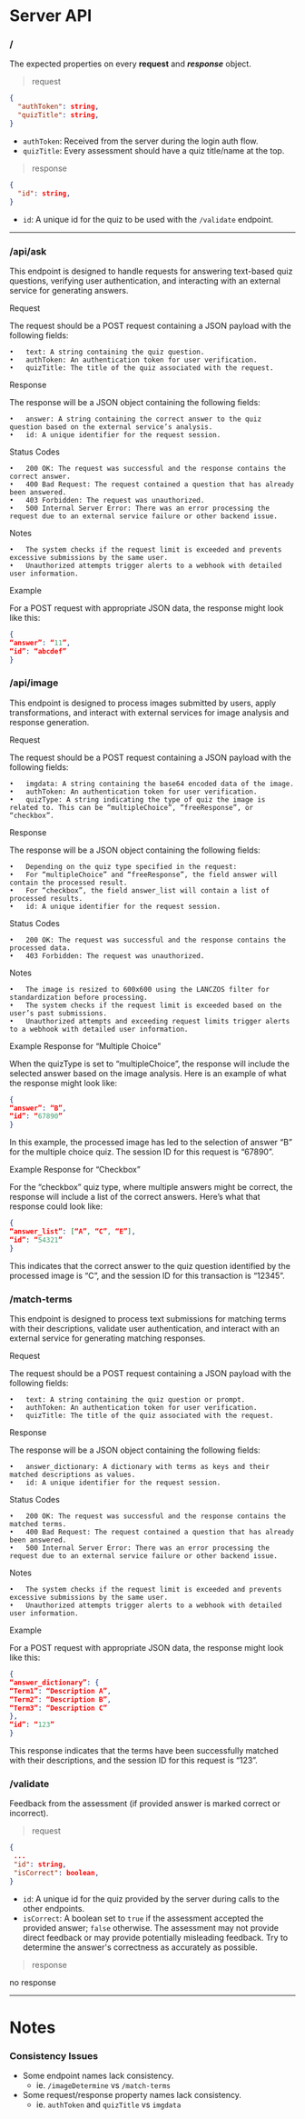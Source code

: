 # Server API

### /

The expected properties on every **request** and **_response_** object.

> request

```json
{
  "authToken": string,
  "quizTitle": string,
}
```

- `authToken`: Received from the server during the login auth flow.
- `quizTitle`: Every assessment should have a quiz title/name at the top.

> response

```json
{
  "id": string,
}
```

- `id`: A unique id for the quiz to be used with the `/validate` endpoint.

---

### /api/ask

This endpoint is designed to handle requests for answering text-based quiz questions, verifying user authentication, and interacting with an external service for generating answers.

Request

The request should be a POST request containing a JSON payload with the following fields:

	•	text: A string containing the quiz question.
	•	authToken: An authentication token for user verification.
	•	quizTitle: The title of the quiz associated with the request.

Response

The response will be a JSON object containing the following fields:

	•	answer: A string containing the correct answer to the quiz question based on the external service’s analysis.
	•	id: A unique identifier for the request session.

Status Codes

	•	200 OK: The request was successful and the response contains the correct answer.
	•	400 Bad Request: The request contained a question that has already been answered.
	•	403 Forbidden: The request was unauthorized. 
	•	500 Internal Server Error: There was an error processing the request due to an external service failure or other backend issue.

Notes

	•	The system checks if the request limit is exceeded and prevents excessive submissions by the same user.
	•	Unauthorized attempts trigger alerts to a webhook with detailed user information.

Example

For a POST request with appropriate JSON data, the response might look like this:

```json
{
“answer”: “11”,
“id”: “abcdef”
}
```


### /api/image

This endpoint is designed to process images submitted by users, apply transformations, and interact with external services for image analysis and response generation.

Request

The request should be a POST request containing a JSON payload with the following fields:

	•	imgdata: A string containing the base64 encoded data of the image.
	•	authToken: An authentication token for user verification.
	•	quizType: A string indicating the type of quiz the image is related to. This can be “multipleChoice”, “freeResponse”, or “checkbox”.

Response

The response will be a JSON object containing the following fields:

	•	Depending on the quiz type specified in the request:
	•	For “multipleChoice” and “freeResponse”, the field answer will contain the processed result.
	•	For “checkbox”, the field answer_list will contain a list of processed results.
	•	id: A unique identifier for the request session.

Status Codes

	•	200 OK: The request was successful and the response contains the processed data.
	•	403 Forbidden: The request was unauthorized. 

Notes

	•	The image is resized to 600x600 using the LANCZOS filter for standardization before processing.
	•	The system checks if the request limit is exceeded based on the user’s past submissions.
	•	Unauthorized attempts and exceeding request limits trigger alerts to a webhook with detailed user information.



Example Response for “Multiple Choice”

When the quizType is set to “multipleChoice”, the response will include the selected answer based on the image analysis. Here is an example of what the response might look like:

```json
{
“answer”: “B”,
“id”: “67890”
}
```

In this example, the processed image has led to the selection of answer “B” for the multiple choice quiz. The session ID for this request is “67890”.

Example Response for “Checkbox”

For the “checkbox” quiz type, where multiple answers might be correct, the response will include a list of the correct answers. Here’s what that response could look like:

```json
{
“answer_list”: [“A”, “C”, “E”],
“id”: “54321”
}
```


This indicates that the correct answer to the quiz question identified by the processed image is “C”, and the session ID for this transaction is “12345”.


###  /match-terms

This endpoint is designed to process text submissions for matching terms with their descriptions, validate user authentication, and interact with an external service for generating matching responses.

Request

The request should be a POST request containing a JSON payload with the following fields:

	•	text: A string containing the quiz question or prompt.
	•	authToken: An authentication token for user verification.
	•	quizTitle: The title of the quiz associated with the request.

Response

The response will be a JSON object containing the following fields:

	•	answer_dictionary: A dictionary with terms as keys and their matched descriptions as values.
	•	id: A unique identifier for the request session.

Status Codes

	•	200 OK: The request was successful and the response contains the matched terms.
	•	400 Bad Request: The request contained a question that has already been answered.
	•	500 Internal Server Error: There was an error processing the request due to an external service failure or other backend issue.

Notes

	•	The system checks if the request limit is exceeded and prevents excessive submissions by the same user.
	•	Unauthorized attempts trigger alerts to a webhook with detailed user information.

Example

For a POST request with appropriate JSON data, the response might look like this:

```json
{
“answer_dictionary”: {
“Term1”: “Description A”,
“Term2”: “Description B”,
“Term3”: “Description C”
},
“id”: “123”
}
```

This response indicates that the terms have been successfully matched with their descriptions, and the session ID for this request is “123”.



### /validate

Feedback from the assessment (if provided answer is marked correct or incorrect).

> request

```json
{
 ...
 "id": string,
 "isCorrect": boolean,
}
```

- `id`: A unique id for the quiz provided by the server during calls to the other endpoints.
- `isCorrect`: A boolean set to `true` if the assessment accepted the provided answer; `false` otherwise. The assessment may not provide direct feedback or may provide potentially misleading feedback. Try to determine the answer's correctness as accurately as possible.

> response

no response

---

# Notes

### Consistency Issues

- Some endpoint names lack consistency.
  - ie. `/imageDetermine` vs `/match-terms`
- Some request/response property names lack consistency.
  - ie. `authToken` and `quizTitle` vs `imgdata`
